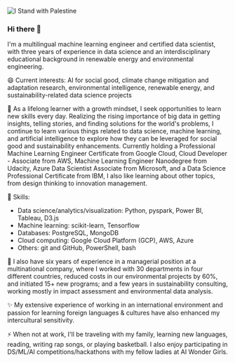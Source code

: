 ![I Stand with Palestine](https://img.shields.io/badge/I_Stand_with_Palestine-%F0%9F%87%B5%F0%9F%87%B8%20Tech_For_Palestine-D83838?labelColor=01B861&color=D83838&link=https%3A%2F%2Ftechforpalestine.org%2Flearn-more)

### Hi there 👋

<!--
**eparamasari/eparamasari** is a ✨ _special_ ✨ repository because its `README.md` (this file) appears on your GitHub profile.

Here are some ideas to get you started:

- 🔭 I’m currently working on ...
- 🌱 I’m currently learning ...
- 👯 I’m looking to collaborate on ...
- 🤔 I’m looking for help with ...
- 💬 Ask me about ...
- 📫 How to reach me: ...
- 😄 Pronouns: ...
- ⚡ Fun fact: ...
-->

I'm a multilingual machine learning engineer and certified data scientist, with three years of experience in data science and an interdisciplinary educational background in renewable energy and environmental engineering.

😄 Current interests: AI for social good, climate change mitigation and adaptation research, environmental intelligence, renewable energy, and sustainability-related data science projects

🌱 As a lifelong learner with a growth mindset, I seek opportunities to learn new skills every day. Realizing the rising importance of big data in getting insights, telling stories, and finding solutions for the world's problems, I continue to learn various things related to data science, machine learning, and artificial intelligence to explore how they can be leveraged for social good and sustainability enhancements. 
Currently holding a Professional Machine Learning Engineer Certificate from Google Cloud, Cloud Developer - Associate from AWS, Machine Learning Engineer Nanodegree from Udacity, Azure Data Scientist Associate from Microsoft, and a Data Science Professional Certificate from IBM, I also like learning about other topics, from design thinking to innovation management.

💬 Skills:

- Data science/analytics/visualization: Python, pyspark, Power BI, Tableau, D3.js
- Machine learning: scikit-learn, Tensorflow
- Databases: PostgreSQL, MongoDB
- Cloud computing: Google Cloud Platform (GCP), AWS, Azure
- Others: git and GitHub, PowerShell, bash

🔭 I also have six years of experience in a managerial position at a multinational company, where I worked with 30 departments in four different countries, reduced costs in our environmental projects by 60%, and initiated 15+ new programs; and a few years in sustainability consulting, working mostly in impact assessment and environmental data analysis.

✨ My extensive experience of working in an international environment and passion for learning foreign languages & cultures have also enhanced my intercultural sensitivity.

⚡ When not at work, I'll be traveling with my family, learning new languages, reading, writing rap songs, or playing basketball.
  I also enjoy participating in DS/ML/AI competitions/hackathons with my fellow ladies at AI Wonder Girls.
